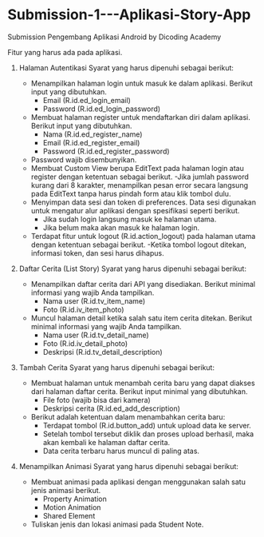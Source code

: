 # Submission-1---Aplikasi-Story-App
Submission Pengembang Aplikasi Android by Dicoding Academy

Fitur yang harus ada pada aplikasi.

1. Halaman Autentikasi
   Syarat yang harus dipenuhi sebagai berikut:
   - Menampilkan halaman login untuk masuk ke dalam aplikasi. Berikut input yang dibutuhkan.
     - Email (R.id.ed_login_email)
     - Password (R.id.ed_login_password)
   - Membuat halaman register untuk mendaftarkan diri dalam aplikasi. Berikut input yang dibutuhkan.
     - Nama (R.id.ed_register_name)
     - Email (R.id.ed_register_email)
     - Password (R.id.ed_register_password)
   - Password wajib disembunyikan.
   - Membuat Custom View berupa EditText pada halaman login atau register dengan ketentuan sebagai berikut.
     -Jika jumlah password kurang dari 8 karakter, menampilkan pesan error secara langsung pada EditText tanpa harus pindah form atau klik tombol dulu.
   - Menyimpan data sesi dan token di preferences. Data sesi digunakan untuk mengatur alur aplikasi dengan spesifikasi seperti berikut.
     - Jika sudah login langsung masuk ke halaman utama.
     - Jika belum maka akan masuk ke halaman login. 
   - Terdapat fitur untuk logout (R.id.action_logout) pada halaman utama dengan ketentuan sebagai berikut.
     -Ketika tombol logout ditekan, informasi token, dan sesi harus dihapus.

2. Daftar Cerita (List Story)
   Syarat yang harus dipenuhi sebagai berikut:
   - Menampilkan daftar cerita dari API yang disediakan. Berikut minimal informasi yang wajib Anda tampilkan.
     - Nama user (R.id.tv_item_name)
     - Foto  (R.id.iv_item_photo)
   - Muncul halaman detail ketika salah satu item cerita ditekan. Berikut  minimal informasi yang wajib Anda tampilkan.
     - Nama user (R.id.tv_detail_name)
     - Foto (R.id.iv_detail_photo)
     - Deskripsi (R.id.tv_detail_description)

3. Tambah Cerita
   Syarat yang harus dipenuhi sebagai berikut:
   - Membuat halaman untuk menambah cerita baru yang dapat diakses dari halaman daftar cerita. Berikut input minimal yang dibutuhkan.
     - File foto (wajib bisa dari kamera)
     - Deskripsi cerita (R.id.ed_add_description)
   - Berikut adalah ketentuan dalam menambahkan cerita baru:
     - Terdapat tombol (R.id.button_add) untuk upload data ke server. 
     - Setelah tombol tersebut diklik dan proses upload berhasil, maka akan kembali ke halaman daftar cerita. 
     - Data cerita terbaru harus muncul di paling atas.

4. Menampilkan Animasi
   Syarat yang harus dipenuhi sebagai berikut:
   - Membuat animasi pada aplikasi dengan menggunakan salah satu jenis animasi berikut.
     - Property Animation
     - Motion Animation
     - Shared Element
   - Tuliskan jenis dan lokasi animasi pada Student Note.
